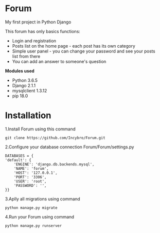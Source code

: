 # Forum
My first project in Python Django

This forum has only basics functions:
- Login and registration
- Posts list on the home page - each post has its own category
- Simple user panel - you can change your password and see your posts list from there
- You can add an answer to someone's question

**Modules used**
- Python 3.6.5
- Django 2.1.1
- mysqlclient 1.3.12
- pip 18.0

# Installation

1.Install Forum using this command
```
git clone https://github.com/Incybro/Forum.git
```
2.Configure your database connection Forum/Forum/settings.py
```
DATABASES = {
'default': {
    'ENGINE': 'django.db.backends.mysql',
    'NAME': 'forum',
    'HOST': '127.0.0.1',
    'PORT': '3306',
    'USER': 'root',
    'PASSWORD': '',
}}
```
3.Aplly all migrations using command
```
python manage.py migrate
```
4.Run your Forum using command
```
python manage.py runserver
```
